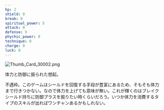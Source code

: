 ```yaml
---
hp: 2
shield: 0
break: 0
spiritual_power: 5
attack: 0
defense: 9
phychic_power: 0
technique: 0
charge: 0
luck: 0
---
```

![Thumb_Card_30002.png](Thumb_Card_30002.png)

体力と防御に振られた想起。

不遇枠。このゲームはシールドを回復する手段が豊富にあるため、そもそも体力まで行きつかない。なので体力を上げても意味が無い。これが輝くのはブレイクシールド持ちに防御プラスを振りたい時くらいだろう。いつか体力を消費するタイプのスキルが出ればワンチャンあるかもしれない。